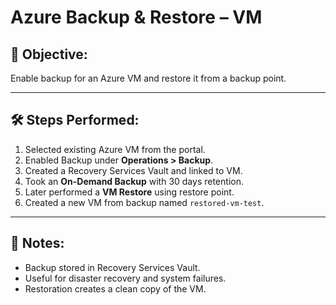 # Azure Backup & Restore – VM

## 📘 Objective:
Enable backup for an Azure VM and restore it from a backup point.

---

## 🛠️ Steps Performed:

1. Selected existing Azure VM from the portal.
2. Enabled Backup under **Operations > Backup**.
3. Created a Recovery Services Vault and linked to VM.
4. Took an **On-Demand Backup** with 30 days retention.
5. Later performed a **VM Restore** using restore point.
6. Created a new VM from backup named `restored-vm-test`.

---

## 📌 Notes:
- Backup stored in Recovery Services Vault.
- Useful for disaster recovery and system failures.
- Restoration creates a clean copy of the VM.
